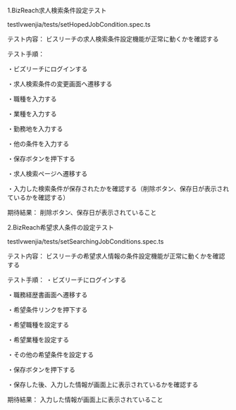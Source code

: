 1.BizReach求人検索条件設定テスト

testlvwenjia/tests/setHopedJobCondition.spec.ts



テスト内容：
ビスリーチの求人検索条件設定機能が正常に動くかを確認する

テスト手順：

・ビズリーチにログインする

・求人検索条件の変更画面へ遷移する

・職種を入力する

・業種を入力する

・勤務地を入力する

・他の条件を入力する

・保存ボタンを押下する

・求人検索ページへ遷移する

・入力した検索条件が保存されたかを確認する（削除ボタン、保存日が表示されているかを確認する）


期待結果：
削除ボタン、保存日が表示されていること




2.BizReach希望求人条件の設定テスト

testlvwenjia/tests/setSearchingJobConditions.spec.ts



テスト内容：
ビスリーチの希望求人情報の条件設定機能が正常に動くかを確認する

テスト手順：
・ビズリーチにログインする

・職務経歴書画面へ遷移する

・希望条件リンクを押下する

・希望職種を設定する

・希望業種を設定する

・その他の希望条件を設定する

・保存ボタンを押下する

・保存した後、入力した情報が画面上に表示されているかを確認する


期待結果：
入力した情報が画面上に表示されていること
